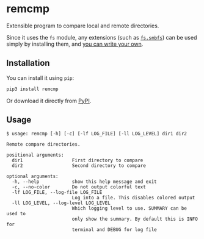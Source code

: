 # remcmp
Extensible program to compare local and remote directories.

Since it uses the `fs` module, any extensions (such as [`fs.smbfs`](https://pypi.org/project/fs.smbfs/)) can be used simply by installing them, and [you can write your own](https://docs.pyfilesystem.org/en/latest/extension.html).
## Installation
You can install it using `pip`:
```bash
pip3 install remcmp
``` 
Or download it directly from [PyPI](https://pypi.org/project/remcmp/).
## Usage
```
$ usage: remcmp [-h] [-c] [-lf LOG_FILE] [-ll LOG_LEVEL] dir1 dir2

Remote compare directories.

positional arguments:
  dir1                  First directory to compare
  dir2                  Second directory to compare

optional arguments:
  -h, --help            show this help message and exit
  -c, --no-color        Do not output colorful text
  -lf LOG_FILE, --log-file LOG_FILE
                        Log into a file. This disables colored output
  -ll LOG_LEVEL, --log-level LOG_LEVEL
                        Which logging level to use. SUMMARY can be used to
                        only show the summary. By default this is INFO for
                        terminal and DEBUG for log file
```